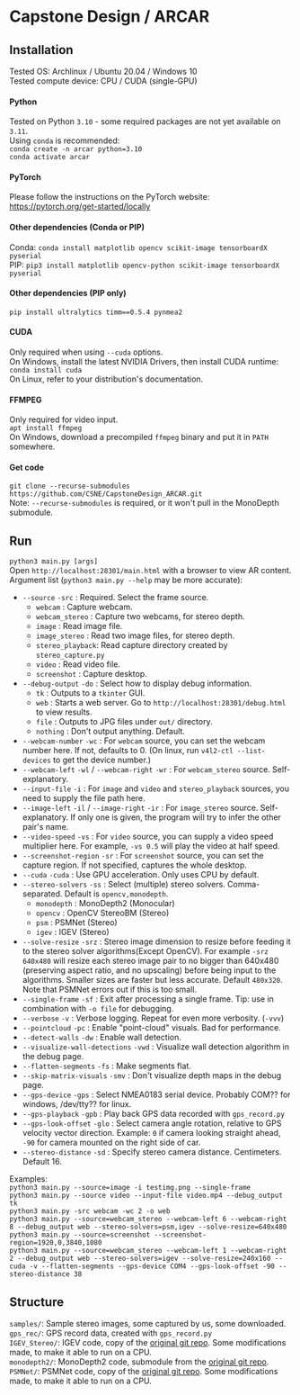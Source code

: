 # Capstone Design / ARCAR

## Installation
Tested OS: Archlinux / Ubuntu 20.04 / Windows 10  
Tested compute device: CPU / CUDA (single-GPU)
#### Python
Tested on Python `3.10` - some required packages are not yet available on `3.11`.  
Using `conda` is recommended:  
`conda create -n arcar python=3.10`  
`conda activate arcar`  
#### PyTorch
Please follow the instructions on the PyTorch website:  
https://pytorch.org/get-started/locally  
#### Other dependencies (Conda or PIP)
Conda: `conda install matplotlib opencv scikit-image tensorboardX pyserial`  
PIP: `pip3 install matplotlib opencv-python scikit-image tensorboardX pyserial`  
#### Other dependencies (PIP only)
`pip install ultralytics timm==0.5.4 pynmea2`
#### CUDA
Only required when using `--cuda` options.  
On Windows, install the latest NVIDIA Drivers, then install CUDA runtime: `conda install cuda`  
On Linux, refer to your distribution's documentation.
#### FFMPEG
Only required for video input.  
`apt install ffmpeg`  
On Windows, download a precompiled `ffmpeg` binary and put it in `PATH` somewhere.
#### Get code
`git clone --recurse-submodules https://github.com/CSNE/CapstoneDesign_ARCAR.git`  
Note: `--recurse-submodules` is required, or it won't pull in the MonoDepth submodule.

## Run
`python3 main.py [args]`  
Open `http://localhost:28301/main.html` with a browser to view AR content.  
Argument list (`python3 main.py --help` may be more accurate):  
- `--source` `-src` : Required. Select the frame source. 
    - `webcam` : Capture webcam.
    - `webcam_stereo` : Capture two webcams, for stereo depth.
    - `image` : Read image file.
    - `image_stereo` : Read two image files, for stereo depth.
    - `stereo_playback`: Read capture directory created by `stereo_capture.py`
    - `video` : Read video file.
    - `screenshot` : Capture desktop.
- `--debug-output` `-do` : Select how to display debug information.
    - `tk` : Outputs to a `tkinter` GUI.
    - `web` : Starts a web server. Go to `http://localhost:28301/debug.html` to view results.
    - `file` : Outputs to JPG files under `out/` directory.
    - `nothing` : Don't output anything. Default.
- `--webcam-number` `-wc` : For `webcam` source, you can set the webcam number here. If not, defaults to 0. (On linux, run `v4l2-ctl --list-devices` to get the device number.)
- `--webcam-left` `-wl` / `--webcam-right` `-wr` : For `webcam_stereo` source. Self-explanatory.
- `--input-file` `-i` : For `image` and `video` and `stereo_playback` sources, you need to supply the file path here.
- `--image-left` `-il` / `--image-right` `-ir` : For `image_stereo` source. Self-explanatory. If only one is given, the program will try to infer the other pair's name.  
- `--video-speed` `-vs` : For `video` source, you can supply a video speed multiplier here. For example, `-vs 0.5` will play the video at half speed.
- `--screenshot-region` `-sr` : For `screenshot` source, you can set the capture region. If not specified, captures the whole desktop.
- `--cuda` `-cuda` : Use GPU acceleration. Only uses CPU by default.
- `--stereo-solvers` `-ss` : Select (multiple) stereo solvers. Comma-separated. Default is `opencv,monodepth`.
    - `monodepth` : MonoDepth2 (Monocular)
    - `opencv` : OpenCV StereoBM (Stereo)
    - `psm` : PSMNet (Stereo)
    - `igev` : IGEV (Stereo)
- `--solve-resize` `-srz` : Stereo image dimension to resize before feeding it to the stereo solver algorithms(Except OpenCV). For example `-srz 640x480` will resize each stereo image pair to no bigger than 640x480 (preserving aspect ratio, and no upscaling) before being input to the algorithms. Smaller sizes are faster but less accurate. Default `480x320`. Note that PSMNet errors out if this is too small.  
- `--single-frame` `-sf` : Exit after processing a single frame. Tip: use in combination with `-o file` for debugging.
- `--verbose` `-v` : Verbose logging. Repeat for even more verbosity. (`-vvv`)
- `--pointcloud` `-pc` : Enable "point-cloud" visuals. Bad for performance.
- `--detect-walls` `-dw` : Enable wall detection.
- `--visualize-wall-detections` `-vwd` : Visualize wall detection algorithm in the debug page.  
- `--flatten-segments` `-fs` : Make segments flat.
- `--skip-matrix-visuals` `-smv` : Don't visualize depth maps in the debug page.  
- `--gps-device` `-gps` : Select NMEA0183 serial device. Probably COM?? for windows, /dev/tty?? for linux.  
- `--gps-playback` `-gpb` : Play back GPS data recorded with `gps_record.py`  
- `--gps-look-offset` `-glo` : Select camera angle rotation, relative to GPS velocity vector direction. Example: `0` if camera looking straight ahead, `-90` for camera mounted on the right side of car.  
- `--stereo-distance` `-sd` : Specify stereo camera distance. Centimeters. Default 16.  

Examples:  
`python3 main.py --source=image -i testimg.png --single-frame`  
`python3 main.py --source video --input-file video.mp4 --debug_output tk`  
`python3 main.py -src webcam -wc 2 -o web`  
`python3 main.py --source=webcam_stereo --webcam-left 6 --webcam-right 8 --debug_output web --stereo-solvers=psm,igev --solve-resize=640x480`
`python3 main.py --source=screenshot --screenshot-region=1920,0,3840,1080`  
`python3 main.py --source=webcam_stereo --webcam-left 1 --webcam-right 2 --debug_output web --stereo-solvers=igev --solve-resize=240x160 --cuda -v --flatten-segments --gps-device COM4 --gps-look-offset -90 --stereo-distance 38`

## Structure
`samples/`: Sample stereo images, some captured by us, some downloaded.  
`gps_rec/`: GPS record data, created with `gps_record.py`  
`IGEV_Stereo/`: IGEV code, copy of the [original git repo](https://github.com/gangweiX/IGEV). Some modifications made, to make it able to run on a CPU.  
`monodepth2/`: MonoDepth2 code, submodule from the [original git repo](https://github.com/nianticlabs/monodepth2).  
`PSMNet/`: PSMNet code, copy of the [original git repo](https://github.com/JiaRenChang/PSMNet). Some modifications made, to make it able to run on a CPU.  

